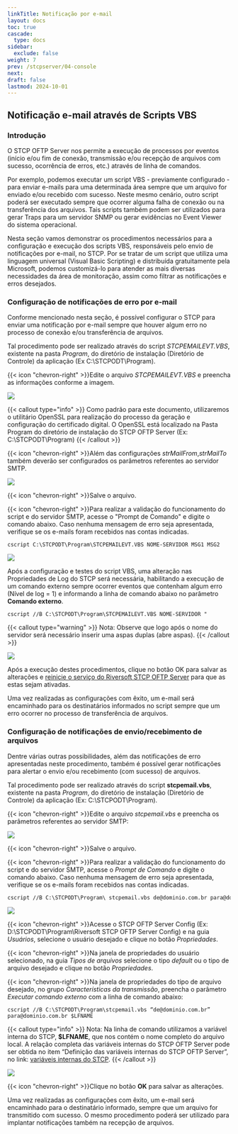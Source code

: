 ```yaml
---
linkTitle: Notificação por e-mail
layout: docs
toc: true
cascade:
  type: docs
sidebar:
  exclude: false
weight: 7
prev: /stcpserver/04-console
next: 
draft: false
lastmod: 2024-10-01
---
```


## Notificação e-mail através de Scripts VBS

### Introdução

O STCP OFTP Server nos permite a execução de processos por eventos (início e/ou fim de conexão, transmissão e/ou recepção de arquivos com sucesso, ocorrência de erros, etc.) através de linha de comandos.

Por exemplo, podemos executar um script VBS - previamente configurado - para enviar e-mails para uma determinada área sempre que um arquivo for enviado e/ou recebido com sucesso. Neste mesmo cenário, outro script poderá ser executado sempre que ocorrer alguma falha de conexão ou na transferência dos arquivos. Tais scripts também podem ser utilizados para gerar Traps para um servidor SNMP ou gerar evidências no Event Viewer do sistema operacional.

Nesta seção vamos demonstrar os procedimentos necessários para a configuração e execução dos scripts VBS, responsáveis pelo envio de notificações por e-mail, no STCP. Por se tratar de um script que utiliza uma linguagem universal (Visual Basic Scripting) e distribuída gratuitamente pela Microsoft, podemos customizá-lo para atender as mais diversas necessidades da área de monitoração, assim como filtrar as notificações e erros desejados.

### Configuração de notificações de erro por e-mail

Conforme mencionado nesta seção, é possível configurar o STCP para enviar uma notificação por e-mail sempre que houver algum erro no processo de conexão e/ou transferência de arquivos.

Tal procedimento pode ser realizado através do script _STCPEMAILEVT.VBS_, existente na pasta *Program*, do diretório de instalação (Diretório de Controle) da aplicação (Ex C:\STCPODT\Program).

{{< icon "chevron-right" >}}Edite o arquivo _STCPEMAILEVT.VBS_ e preencha as informações conforme a imagem.

![](img/email-01.png)

{{< callout type="info" >}}
Como padrão para este documento, utilizaremos o utilitário OpenSSL para realização do processo da geração e configuração do certificado digital. O OpenSSL está localizado na Pasta Program do diretório de instalação do STCP OFTP Server (Ex: C:\STCPODT\Program)
{{< /callout >}}


{{< icon "chevron-right" >}}Além das configurações _strMailFrom_,_strMailTo_ também deverão ser configurados os parâmetros referentes ao servidor SMTP.

![](img/email-02.png)

{{< icon "chevron-right" >}}Salve o arquivo.

{{< icon "chevron-right" >}}Para realizar a validação do funcionamento do script e do servidor SMTP, acesse o "Prompt de Comando" e digite o comando abaixo. Caso nenhuma mensagem de erro seja apresentada, verifique se os e-mails foram recebidos nas contas indicadas.

```
cscript C:\STCPODT\Program\STCPEMAILEVT.VBS NOME-SERVIDOR MSG1 MSG2
```
![](img/email-03.png)

Após a configuração e testes do script VBS, uma alteração nas Propriedades de Log do STCP será necessária, habilitando a execução de um comando externo sempre ocorrer eventos que contenham algum erro (Nível de log = 1) e informando a linha de comando abaixo no parâmetro **Comando externo**.

```vb.net
cscript //B C:\STCPODT\Program\STCPEMAILEVT.VBS NOME-SERVIDOR "
```

{{< callout type="warning" >}}
Nota: Observe que logo após o nome do servidor será necessário inserir uma aspas duplas (abre aspas).
{{< /callout >}}

![](img/email-04.png)

Após a execução destes procedimentos, clique no botão OK para salvar as alterações e [reinicie o serviço do Riversoft STCP OFTP Server](/stcpserver/03-util/#serviço-do-stcp-oftp-server) para que as estas sejam ativadas.

Uma vez realizadas as configurações com êxito, um e-mail será encaminhado para os destinatários informados no script sempre que um erro ocorrer no processo de transferência de arquivos.

### Configuração de notificações de envio/recebimento de arquivos

Dentre várias outras possibilidades, além das notificações de erro apresentadas neste procedimento, também é possível gerar notificações para alertar o envio e/ou recebimento (com sucesso) de arquivos.

Tal procedimento pode ser realizado através do script **stcpemail.vbs**, existente na pasta *Program*, do diretório de instalação (Diretório de Controle) da aplicação (Ex: C:\STCPODT\Program).

{{< icon "chevron-right" >}}Edite o arquivo *stcpemail.vbs* e preencha os parâmetros referentes ao servidor SMTP:

![](img/email-05.png)

{{< icon "chevron-right" >}}Salve o arquivo.

{{< icon "chevron-right" >}}Para realizar a validação do funcionamento do script e do servidor SMTP, acesse o *Prompt de Comando* e digite o comando abaixo. Caso nenhuma mensagem de erro seja apresentada, verifique se os e-mails foram recebidos nas contas indicadas.

```vb
cscript //B C:\STCPODT\Program\ stcpemail.vbs de@dominio.com.br para@dominio.com.br nome-arquivo-teste
```
![](img/email-06.png)

{{< icon "chevron-right" >}}Acesse o STCP OFTP Server Config (Ex: D:\STCPODT\Program\Riversoft STCP OFTP Server Config) e na guia *Usuários*, selecione o usuário desejado e clique no botão *Propriedades*.

{{< icon "chevron-right" >}}Na janela de propriedades do usuário selecionado, na guia *Tipos de arquivos* selecione o tipo *default* ou o tipo de arquivo desejado e clique no botão *Propriedades*.

{{< icon "chevron-right" >}}Na janela de propriedades do tipo de arquivo desejado, no grupo *Características da transmissão*, preencha o parâmetro *Executar comando externo* com a linha de comando abaixo:

```
cscript //B C:\STCPODT\Program\stcpemail.vbs “de@dominio.com.br” para@dominio.com.br $LFNAME
```

{{< callout type="info" >}}
Nota: Na linha de comando utilizamos a variável interna do STCP, **$LFNAME**, que nos contém o nome completo do arquivo local. A relação completa das variáveis internas do STCP OFTP Server pode ser obtida no item “Definição das variáveis internas do STCP OFTP Server”, no link: [variáveis internas do STCP](/utils/variables/).
{{< /callout >}}

![](img/email-07.png)

{{< icon "chevron-right" >}}Clique no botão **OK** para salvar as alterações.

Uma vez realizadas as configurações com êxito, um e-mail será encaminhado para o destinatário informado, sempre que um arquivo for transmitido com sucesso. O mesmo procedimento poderá ser utilizado para implantar notificações também na recepção de arquivos.